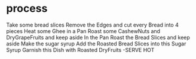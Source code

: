 # process
Take some bread slices
Remove the Edges and cut every Bread into 4 pieces
Heat some Ghee in a Pan
Roast some CashewNuts and DryGrapeFruits and keep aside
In the Pan Roast the Bread Slices and keep aside
Make the sugar syrup
Add the Roasted Bread Slices into this Sugar Syrup
Garnish this Dish with Roasted DryFruits
-SERVE HOT
